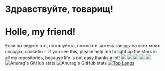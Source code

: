 # Здравствуйте, товарищ!
# Holle, my friend!
Если вы видите это, пожалуйста, помогите зажечь звезды на всех моих складах, спасибо！
If you see this, please help me to light up the stars in all my repositories, because life is not easy,thanks a lot!
![](https://img.shields.io/badge/study-Linux0.11-informational?style=flat&logo=Linux&logoColor=white&color=2bbc8a)
![](https://img.shields.io/badge/language-python-informational?style=flat&logo=Python&logoColor=white&color=2bbc8a)
![](https://img.shields.io/badge/language-C++-informational?style=flat&logo=C++&logoColor=white&color=2bbc8a)
![](https://img.shields.io/badge/language-C-informational?style=flat&logo=C&logoColor=white&color=2bbc8a)
![](https://img.shields.io/badge/build-passing-informational?style=flat&logoColor=white&color=2bbc8a)
![Anurag's GitHub stats](https://github-readme-stats.vercel.app/api?username=wr0x00&show_icons=true&theme=nightowl)
![Anurag's GitHub stats](https://github-readme-stats.vercel.app/api?username=wr0x00&show_icons=true&theme=nightowl&locale=cn)
[![Top Langs](https://github-readme-stats.vercel.app/api/top-langs/?username=wr0x00&layout=compact)](https://github.com/anuraghazra/github-readme-stats)
